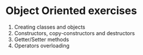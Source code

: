 # Object Oriented exercises

1. Creating classes and objects<br>
2. Constructors, copy-constructors and destructors<br> 
3. Getter/Setter methods<br>
4. Operators overloading<br>
